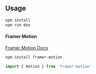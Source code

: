 ## Usage

```sh
npm install
npm run dev
```

#### Framer Motion

[Framer Motion Docs](https://www.framer.com/motion/introduction/)

```sh
npm install framer-motion
```

```js
import { motion } from 'framer-motion'
```
